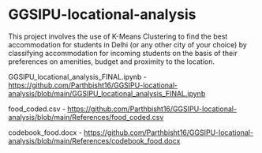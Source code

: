 # GGSIPU-locational-analysis

This project involves the use of K-Means Clustering to find the best accommodation for students in Delhi (or any other city of your choice) by classifying accommodation for incoming students on the basis of their preferences on amenities, budget and proximity to the location.

GGSIPU_locational_analysis_FINAL.ipynb - https://github.com/Parthbisht16/GGSIPU-locational-analysis/blob/main/GGSIPU_locational_analysis_FINAL.ipynb

food_coded.csv - https://github.com/Parthbisht16/GGSIPU-locational-analysis/blob/main/References/food_coded.csv

codebook_food.docx - https://github.com/Parthbisht16/GGSIPU-locational-analysis/blob/main/References/codebook_food.docx
